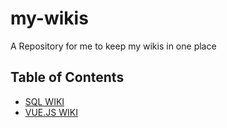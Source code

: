 # my-wikis

A Repository for me to keep my wikis in one place

## Table of Contents

- [SQL WIKI](SQL.md)
- [VUE.JS WIKI](VUE-JS.md)
